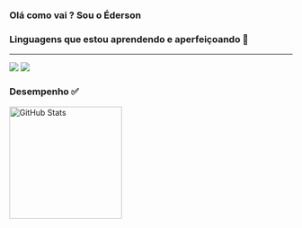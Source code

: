 
### Olá como vai ? Sou o Éderson

### Linguagens que estou aprendendo e aperfeiçoando 💪

--------------------------------



<p align="left">
        <img 
            src="https://img.shields.io/badge/Python-3776AB?style=for-the-badge&logo=python&logoColor=white"
        />
        <img 
            src="https://img.shields.io/badge/JavaScript-F7DF1E?style=for-the-badge&logo=javascript&logoColor=black"
        />

### Desempenho ✅


<p>
  <img 
    align="left" 
    alt="GitHub Stats" 
    height="200" 
    style="padding-right: 10px;" 
    src="https://github-readme-stats.vercel.app/api?username=EdersonSouzaa&show_icons=true&theme=tokyonight&include_all_commits=true&locale=pt-br" 
  />








